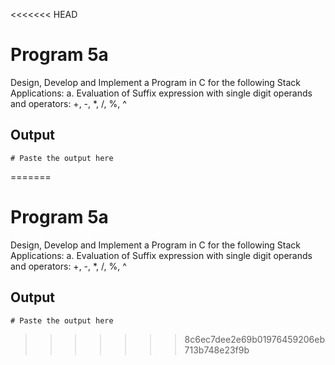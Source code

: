 <<<<<<< HEAD
# Program 5a
Design, Develop and Implement a Program in C for the following Stack Applications: 
a. Evaluation of
Suffix expression with single digit operands and operators: +, -, *, /, %, ^ 

## Output

```shell
# Paste the output here
```
=======
# Program 5a
Design, Develop and Implement a Program in C for the following Stack Applications: 
a. Evaluation of
Suffix expression with single digit operands and operators: +, -, *, /, %, ^ 

## Output

```shell
# Paste the output here
```
>>>>>>> 8c6ec7dee2e69b01976459206eb713b748e23f9b
